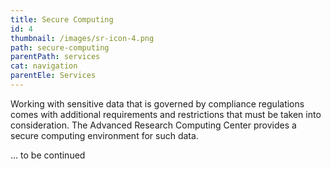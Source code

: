```yaml
---
title: Secure Computing
id: 4
thumbnail: /images/sr-icon-4.png
path: secure-computing
parentPath: services
cat: navigation
parentEle: Services
---
```

Working with sensitive data that is governed by compliance regulations comes with additional requirements and restrictions that must be taken into consideration. The Advanced Research Computing Center provides a secure computing environment for such data.

... to be continued
